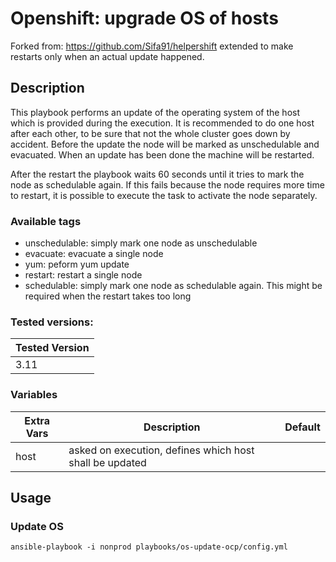 # Openshift: upgrade OS of hosts

Forked from: https://github.com/Sifa91/helpershift
extended to make restarts only when an actual update happened.

## Description
This playbook performs an update of the operating system of the host which is provided during the execution.
It is recommended to do one host after each other, to be sure that not the whole cluster goes down by
accident.
Before the update the node will be marked as unschedulable and evacuated.
When an update has been done the machine will be restarted.

After the restart the playbook waits 60 seconds until it tries to mark the node as schedulable again. 
If this fails because the node requires more time to restart, it is possible to execute the task to activate
the node separately.

### Available tags
 * unschedulable: simply mark one node as unschedulable
 * evacuate: evacuate a single node
 * yum: peform yum update
 * restart: restart a single node
 * schedulable: simply mark one node as schedulable again. This might be required when the restart takes too long


### Tested versions:

| Tested    Version   |
|---------------------|
|       3.11          |

### Variables

|    Extra Vars          |  Description                                             |  Default  |
|------------------------|----------------------------------------------------------|-----------|
| host                   |  asked on execution, defines which host shall be updated |           |


## Usage

### Update OS

```
ansible-playbook -i nonprod playbooks/os-update-ocp/config.yml
```
